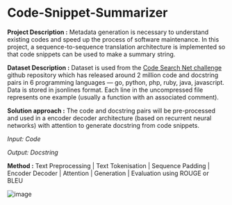 # **Code-Snippet-Summarizer**

**Project Description :** Metadata generation is necessary to understand existing codes and speed up the process of software maintenance. In this project, a sequence-to-sequence translation architecture is implemented so that code snippets can be used to make a summary string.

**Dataset Description :** Dataset is used from the [Code Search Net challenge](https://github.com/github/CodeSearchNet/) github repository which has released around 2 million code and docstring pairs in 6 programming languages — go, python, php, ruby, java, javascript. Data is stored in jsonlines format. Each line in the uncompressed file represents one example (usually a function with an associated comment).

**Solution approach :** The code and docstring pairs will be pre-processed and used in a encoder decoder architecture (based on recurrent neural networks) with attention to generate docstring from code snippets.

*Input: Code*

*Output: Docstring*

**Method :** Text Preprocessing | Text Tokenisation | Sequence Padding | Encoder Decoder | Attention | Generation | Evaluation using ROUGE or BLEU

![image](https://user-images.githubusercontent.com/89227170/178486363-419ffc97-b5d9-47b2-b969-84aca0b9ff95.png)
